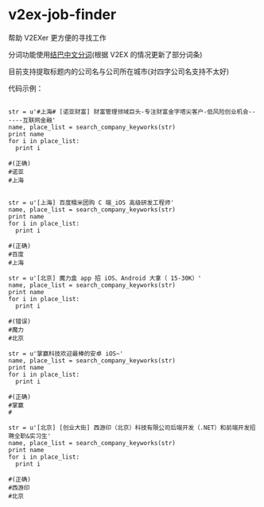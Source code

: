 # v2ex-job-finder
帮助 V2EXer 更方便的寻找工作

分词功能使用[结巴中文分词](https://github.com/fxsjy/jieba)(根据 V2EX 的情况更新了部分词条)

目前支持提取标题内的公司名与公司所在城市(对四字公司名支持不太好)

代码示例：

<pre><code>
str = u'#上海# [诺亚财富] 财富管理领域巨头-专注财富金字塔尖客户-低风险创业机会------互联网金融'
name, place_list = search_company_keyworks(str)
print name
for i in place_list:
  print i
 
#<out>(正确)
#诺亚
#上海


str = u'[上海] 百度糯米团购 C 端_iOS 高级研发工程师'
name, place_list = search_company_keyworks(str)
print name
for i in place_list:
  print i
 
#<out>(正确)
#百度
#上海

str = u'[北京] 魔力盒 app 招 iOS、Android 大拿（ 15-30K）'
name, place_list = search_company_keyworks(str)
print name
for i in place_list:
  print i
 
#<out>(错误)
#魔力
#北京

str = u'掌赢科技欢迎最棒的安卓 iOS~'
name, place_list = search_company_keyworks(str)
print name
for i in place_list:
  print i
 
#<out>(正确)
#掌赢
#

str = u'[北京] [创业大街] 西游印（北京）科技有限公司后端开发（.NET）和前端开发招聘全职&实习生'
name, place_list = search_company_keyworks(str)
print name
for i in place_list:
  print i
 
#<out>(正确)
#西游印
#北京

</code></pre>
